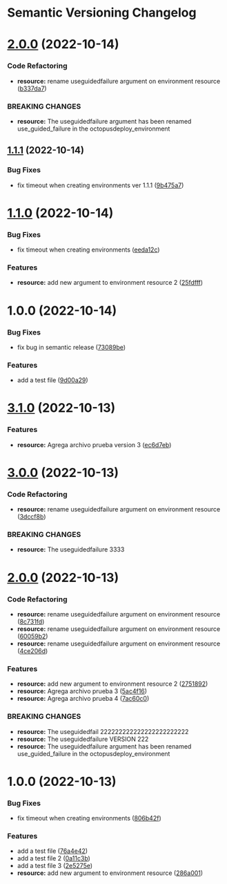 # Semantic Versioning Changelog

# [2.0.0](https://github.com/scastellanos77/ntt-demo-3/compare/v1.1.1...v2.0.0) (2022-10-14)


### Code Refactoring

* **resource:** rename useguidedfailure argument on environment resource ([b337da7](https://github.com/scastellanos77/ntt-demo-3/commit/b337da7ef7e0eae5db6c18d2f951fe48c8497acd))


### BREAKING CHANGES

* **resource:** The useguidedfailure argument has been renamed use_guided_failure in the octopusdeploy_environment

## [1.1.1](https://github.com/scastellanos77/ntt-demo-3/compare/v1.1.0...v1.1.1) (2022-10-14)


### Bug Fixes

* fix timeout when creating environments ver 1.1.1 ([9b475a7](https://github.com/scastellanos77/ntt-demo-3/commit/9b475a75a0d93503a571401d7092aa948fd76db5))

# [1.1.0](https://github.com/scastellanos77/ntt-demo-3/compare/v1.0.0...v1.1.0) (2022-10-14)


### Bug Fixes

* fix timeout when creating environments ([eeda12c](https://github.com/scastellanos77/ntt-demo-3/commit/eeda12c70d5be177cf2cd40cfecfd3016b4beddc))


### Features

* **resource:** add new argument to environment resource 2 ([25fdfff](https://github.com/scastellanos77/ntt-demo-3/commit/25fdfff3245e4c3bcc107aeab54026e4ffbda11e))

# 1.0.0 (2022-10-14)


### Bug Fixes

* fix bug in semantic release ([73089be](https://github.com/scastellanos77/ntt-demo-3/commit/73089be2738f702598d8745d950e8c976a46c492))


### Features

* add a test file ([9d00a29](https://github.com/scastellanos77/ntt-demo-3/commit/9d00a29ff0cbd8bbe05db5f5ff3335b14865faf6))

# [3.1.0](https://github.com/scastellanos77/ntt-demo-2/compare/v3.0.0...v3.1.0) (2022-10-13)


### Features

* **resource:** Agrega archivo prueba version 3 ([ec6d7eb](https://github.com/scastellanos77/ntt-demo-2/commit/ec6d7ebf4a4d1584f2541f69f9e5b92a074b6cd4))

# [3.0.0](https://github.com/scastellanos77/ntt-demo-2/compare/v2.0.0...v3.0.0) (2022-10-13)


### Code Refactoring

* **resource:** rename useguidedfailure argument on environment resource ([3dccf8b](https://github.com/scastellanos77/ntt-demo-2/commit/3dccf8bf4ba5598eda5a269ba76d0985b6c2dec8))


### BREAKING CHANGES

* **resource:** The useguidedfailure 3333

# [2.0.0](https://github.com/scastellanos77/ntt-demo-2/compare/v1.0.0...v2.0.0) (2022-10-13)


### Code Refactoring

* **resource:** rename useguidedfailure argument on environment resource ([8c731fd](https://github.com/scastellanos77/ntt-demo-2/commit/8c731fdc9a86378e7efc421132209c6adceb000c))
* **resource:** rename useguidedfailure argument on environment resource ([60059b2](https://github.com/scastellanos77/ntt-demo-2/commit/60059b2ec602543cda35dde56ced89d7ef19de41))
* **resource:** rename useguidedfailure argument on environment resource ([4ce206d](https://github.com/scastellanos77/ntt-demo-2/commit/4ce206d5c97409b7b07168ee12038ce941353d02))


### Features

* **resource:** add new argument to environment resource 2 ([2751892](https://github.com/scastellanos77/ntt-demo-2/commit/2751892c0ab5ab2711f813c9dcc8901229d01343))
* **resource:** Agrega archivo prueba 3 ([5ac4f16](https://github.com/scastellanos77/ntt-demo-2/commit/5ac4f16a1bcc04e0e9716264fa3952a7d12a545a))
* **resource:** Agrega archivo prueba 4 ([7ac60c0](https://github.com/scastellanos77/ntt-demo-2/commit/7ac60c0123750a749c8eedcfe06eee44455f0afc))


### BREAKING CHANGES

* **resource:** The useguidedfail  222222222222222222222222
* **resource:** The useguidedfailure VERSION 222
* **resource:** The useguidedfailure argument has been renamed use_guided_failure in the octopusdeploy_environment

# 1.0.0 (2022-10-13)


### Bug Fixes

* fix timeout when creating environments ([806b42f](https://github.com/scastellanos77/ntt-demo-2/commit/806b42f61634b2b284718b8508950bcfa49e78ef))


### Features

* add a test file ([76a4e42](https://github.com/scastellanos77/ntt-demo-2/commit/76a4e42976f43d29ddcfb16c5b37f46d2cdf5a50))
* add a test file 2 ([0a11c3b](https://github.com/scastellanos77/ntt-demo-2/commit/0a11c3b6a381e0c7dceb3b6422419030e5f9a658))
* add a test file 3 ([2e5275e](https://github.com/scastellanos77/ntt-demo-2/commit/2e5275e21410f348c3796f90ee802c5e626f10a5))
* **resource:** add new argument to environment resource ([286a001](https://github.com/scastellanos77/ntt-demo-2/commit/286a00148710ba34b19b3c04055df4eac1a55e9b))
